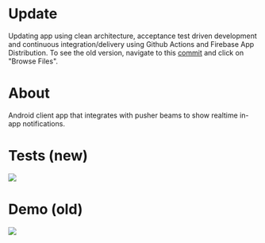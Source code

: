 # Update
Updating app using clean architecture, acceptance test driven development and continuous integration/delivery using Github Actions and Firebase App Distribution. To see the old version, navigate to this [commit](https://github.com/syedahmedjamil/pushier/commit/ea7f30f8890fba63ff5571d64c3dffbe08dd9bfd) and click on "Browse Files".

# About
Android client app that integrates with pusher beams to show realtime in-app notifications.

# Tests (new)
![](https://github.com/syedahmedjamil/pushier/blob/main/extras/tests.gif)

# Demo (old)
![](https://github.com/syedahmedjamil/pushier/blob/main/extras/demo.gif)
